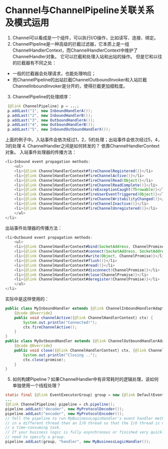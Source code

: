 # Channel与ChannelPipeline关联关系及模式运用
1. Channel可以看成是一个组件，可以执行I/O操作，比如读写、连接、绑定。
2. ChannelPipeline是一种高级的拦截过滤器，它本质上是一组ChannelHandlerContext，而ChannelHandlerContext中维护了ChannelHandler对象。
它可以拦截和处理入站和出站的操作。
但是它和以往的拦截器有不同之处：
- 一般的拦截器会处理请求，也能处理响应；
- 而ChannelPipeline的出站拦截ChannelOutboundInvoker和入站拦截ChannelInboundInvoker是分开的，使得拦截更加细粒度。
3. ChannelPipeline的处理顺序：
```java
 {@link ChannelPipeline} p = ...;
 p.addLast("1", new InboundHandlerA());
 p.addLast("2", new InboundHandlerB());
 p.addLast("3", new OutboundHandlerA());
 p.addLast("4", new OutboundHandlerB());
 p.addLast("5", new InboundOutboundHandlerX());
```
上面的例子中。入站事件会依次经过1，2，5的处理；出站事件会依次经过5，4，3的处理
4. ChannelHandler之间是如何转发的？
依靠ChannelHandlerContext对象。
入站事件处理器的传播方法：
```java
<li>Inbound event propagation methods:
    <ul>
    <li>{@link ChannelHandlerContext#fireChannelRegistered()}</li>
    <li>{@link ChannelHandlerContext#fireChannelActive()}</li>
    <li>{@link ChannelHandlerContext#fireChannelRead(Object)}</li>
    <li>{@link ChannelHandlerContext#fireChannelReadComplete()}</li>
    <li>{@link ChannelHandlerContext#fireExceptionCaught(Throwable)}</li>
    <li>{@link ChannelHandlerContext#fireUserEventTriggered(Object)}</li>
    <li>{@link ChannelHandlerContext#fireChannelWritabilityChanged()}</li>
    <li>{@link ChannelHandlerContext#fireChannelInactive()}</li>
    <li>{@link ChannelHandlerContext#fireChannelUnregistered()}</li>
    </ul>
</li>
```
出站事件处理器的传播方法：
```java
<li>Outbound event propagation methods:
    <ul>
    <li>{@link ChannelHandlerContext#bind(SocketAddress, ChannelPromise)}</li>
    <li>{@link ChannelHandlerContext#connect(SocketAddress, SocketAddress, ChannelPromise)}</li>
    <li>{@link ChannelHandlerContext#write(Object, ChannelPromise)}</li>
    <li>{@link ChannelHandlerContext#flush()}</li>
    <li>{@link ChannelHandlerContext#read()}</li>
    <li>{@link ChannelHandlerContext#disconnect(ChannelPromise)}</li>
    <li>{@link ChannelHandlerContext#close(ChannelPromise)}</li>
    <li>{@link ChannelHandlerContext#deregister(ChannelPromise)}</li>
    </ul>
</li>
```
实际中是这样使用的：
```java
public class MyInboundHandler extends {@link ChannelInboundHandlerAdapter} {
    {@code @Override}
    public void channelActive({@link ChannelHandlerContext} ctx) {
        System.out.println("Connected!");
        ctx.fireChannelActive();
    }
}
public class MyOutboundHandler extends {@link ChannelOutboundHandlerAdapter} {
    {@code @Override}
    public void close({@link ChannelHandlerContext} ctx, {@link ChannelPromise} promise) {
        System.out.println("Closing ..");
        ctx.close(promise);
    }
}
```

5. 如何构建Pipeline？如果ChannelHandler中有非常耗时的逻辑处理，该如何单独使用一个线程处理？
```java
static final {@link EventExecutorGroup} group = new {@link DefaultEventExecutorGroup}(16);
...
{@link ChannelPipeline} pipeline = ch.pipeline();
pipeline.addLast("decoder", new MyProtocolDecoder());
pipeline.addLast("encoder", new MyProtocolEncoder());
// Tell the pipeline to run MyBusinessLogicHandler's event handler methods
// in a different thread than an I/O thread so that the I/O thread is not blocked by
// a time-consuming task.
// If your business logic is fully asynchronous or finished very quickly, you don't
// need to specify a group.
pipeline.addLast(group, "handler", new MyBusinessLogicHandler());
```
